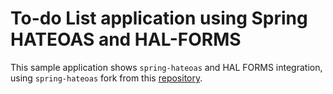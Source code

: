 To-do List application using Spring HATEOAS and HAL-FORMS
=======================

This sample application shows `spring-hateoas` and HAL FORMS integration, using `spring-hateoas` fork from this [repository](https://github.com/hdiv/spring-hateoas).  
